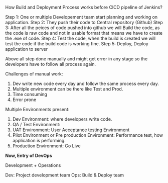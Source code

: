 How Build and Deployment Process works before CICD pipeline of Jenkins?

Step 1: One or multiple Developement team start planning and working on application.
Step 2: They push their code to Central repository (Github)
Step 3: After all the peices of code pushed into github we will Build the code, as the code is raw code and not in usable format that means we have to create the .exe of code.
Step 4: Test the code, when the build is created we will test the code if the build code is working fine.
Step 5: Deploy, Deploy application to server

Above all step done manually and might get error in any stage so the developers have to follow all process again.

Challenges of manual work:
1. Dev write new code every day and follow the same process every day.
2. Multiple environment can be there like Test and Prod.
3. Time consuming
4. Error prone

Multiple Environments present:
1. Dev Environment: where developers write code.
2. QA / Test Environment: 
3. UAT Environment: User Acceptance testing Environment
4. Pilot Environment or Pre production Environment: Performance test, how application is performing.
5. Production Environment: Go Live

**Now, Entry of DevOps**

Development + Operations 

Dev: Project development team
Ops: Build & Deploy team




